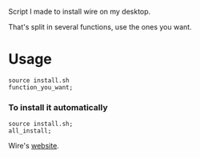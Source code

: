 Script I made to install wire on my desktop.

That's split in several functions, use the ones you want.

# Usage

```shell
source install.sh
function_you_want;
```

### To install it automatically

```shell
source install.sh;
all_install;
```

Wire's [website](http://wire.com).
